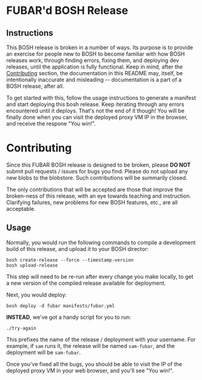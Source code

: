 # FUBAR'd BOSH Release

## Instructions

This BOSH release is broken in a number of ways. Its purpose is
to provide an exercise for people new to BOSH to become familiar with how
BOSH releases work, through finding errors, fixing them, and deploying dev
releases, until the application is fully functional. Keep in mind, after the
[Contributing](#contributing) section, the documentation in this
README may, itself, be intentionally inaccurate and misleading --
documentation is a part of a BOSH release, after all.

To get started with this, follow the usage instructions to generate a manifest
and start deploying this bosh release. Keep iterating through any errors encountered
until it deploys. That's not the end of it though! You will be finally done when you
can visit the deployed proxy VM IP in the browser, and receive the
respone "You win!".

# Contributing

Since this FUBAR BOSH release is designed to be broken, please
**DO NOT** submit pull requests / issues for bugs you find.
Please do not upload any new blobs to the blobstore.  Such
contributions will be summarily closed.

The only contributions that will be accepted are those that
improve the broken-ness of this release, with an eye towards
teaching and instruction.  Clarifying failures, new problems for
new BOSH features, etc., are all acceptable.

## Usage

Normally, you would run the following commands to compile a
development build of this release, and upload it to your BOSH
director:

```
bosh create-release --force --timestamp-version
bosh upload-release
```

This step will need to be re-run after every change you make
locally, to get a new version of the compiled release available
for deployment.

Next, you would deploy:

```
bosh deploy -d fubar manifests/fubar.yml
```

**INSTEAD**, we've got a handy script for you to run:

```
./try-again
```

This prefixes the name of the release / deployment with your
username.  For example, if `sam` runs it, the release will be named
`sam-fubar`, and the deployment will be `sam-fubar`.

Once you've fixed all the bugs, you should be able to visit the IP
of the deployed proxy VM in your web browser, and you'll see "You win!".
